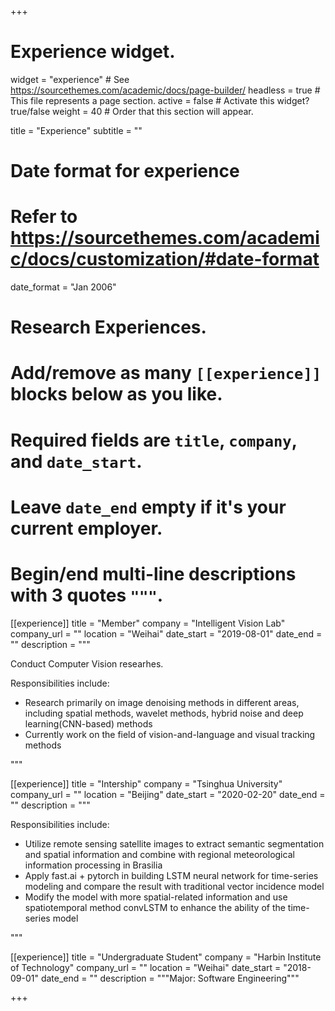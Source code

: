 +++
# Experience widget.
widget = "experience"  # See https://sourcethemes.com/academic/docs/page-builder/
headless = true  # This file represents a page section.
active = false # Activate this widget? true/false
weight = 40  # Order that this section will appear.

title = "Experience"
subtitle = ""

# Date format for experience
#   Refer to https://sourcethemes.com/academic/docs/customization/#date-format
date_format = "Jan 2006"

# Research Experiences.
#   Add/remove as many `[[experience]]` blocks below as you like.
#   Required fields are `title`, `company`, and `date_start`.
#   Leave `date_end` empty if it's your current employer.
#   Begin/end multi-line descriptions with 3 quotes `"""`.
[[experience]]
  title = "Member"
  company = "Intelligent Vision Lab"
  company_url = ""
  location = "Weihai"
  date_start = "2019-08-01"
  date_end = ""
  description = """

Conduct Computer Vision researhes.

Responsibilities include:

- Research primarily on image denoising methods in different areas, including spatial methods,
    wavelet methods, hybrid noise and deep learning(CNN-based) methods
- Currently work on the field of vision-and-language and visual tracking methods

"""

[[experience]]
  title = "Intership"
  company = "Tsinghua University"
  company_url = ""
  location = "Beijing"
  date_start = "2020-02-20"
  date_end = ""
  description = """

Responsibilities include:

- Utilize remote sensing satellite images to extract semantic segmentation and spatial
    information and combine with regional meteorological information processing in Brasilia
- Apply fast.ai + pytorch in building LSTM neural network for time-series modeling and compare
    the result with traditional vector incidence model
- Modify the model with more spatial-related information and use spatiotemporal method
    convLSTM to enhance the ability of the time-series model

"""

[[experience]]
  title = "Undergraduate Student"
  company = "Harbin Institute of Technology"
  company_url = ""
  location = "Weihai"
  date_start = "2018-09-01"
  date_end = ""
  description = """Major: Software Engineering"""

+++
